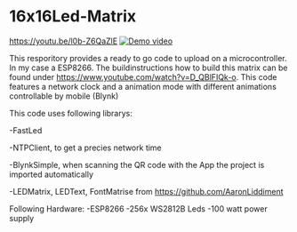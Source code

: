 # 16x16Led-Matrix
https://youtu.be/l0b-Z6QaZlE
[![Demo video](http://img.youtube.com/vi/l0b-Z6QaZlE/0.jpg)](http://www.youtube.com/watch?v=l0b-Z6QaZlE "Demo Video")

This resporitory provides a ready to go code to upload on a microcontroller. In my case a ESP8266. The buildinstructions how to build this matrix can be found under https://www.youtube.com/watch?v=D_QBlFIQk-o.
This code features a network clock and a animation mode with different animations controllable by mobile (Blynk)

This code uses following librarys:

  -FastLed 
	
  -NTPClient, to get a precies network time 
	
  -BlynkSimple, when scanning the QR code with the App the project is imported automatically
	
  -LEDMatrix, LEDText, FontMatrise from https://github.com/AaronLiddiment 
  
	
	
Following Hardware:
  -ESP8266
  -256x WS2812B Leds
  -100 watt power supply
  
